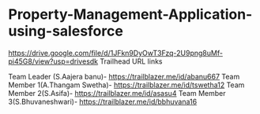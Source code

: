 # Property-Management-Application-using-salesforce
https://drive.google.com/file/d/1JFkn9DyOwT3Fzq-2U9png8uMf-pi45G8/view?usp=drivesdk
Trailhead URL links

Team Leader (S.Aajera banu)-      https://trailblazer.me/id/abanu667
Team Member 1(A.Thangam Swetha)-  https://trailblazer.me/id/tswetha12
Team Member 2(S.Asifa)-           https://trailblazer.me/id/asasu4
Team Member 3(S.Bhuvaneshwari)-   https://trailblazer.me/id/bbhuvana16
